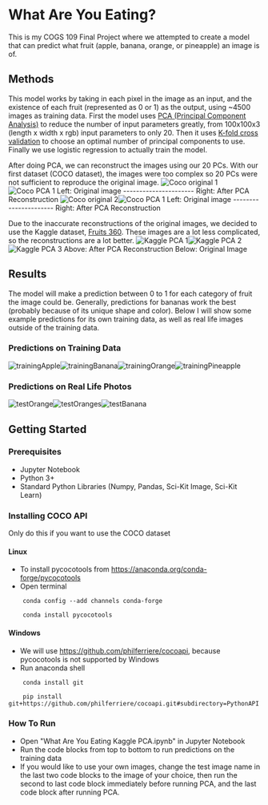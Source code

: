 
# What Are You Eating?

This is my COGS 109 Final Project where we attempted to create a model that can predict what fruit (apple, banana, orange, or pineapple) an image is of.

## Methods
This model works by taking in each pixel in the image as an input, and the existence of each fruit (represented as 0 or 1) as the output, using ~4500 images as training data. First the model uses [PCA (Principal Component Analysis)](https://en.wikipedia.org/wiki/Principal_component_analysis) to reduce the number of input parameters greatly, from 100x100x3 (length x width x rgb) input parameters to only 20. Then it uses [K-fold cross validation](https://en.wikipedia.org/wiki/Cross-validation_(statistics)#k-fold_cross-validation) to choose an optimal number of principal components to use. Finally we use logistic regression to actually train the model. 

After doing PCA, we can reconstruct the images using our 20 PCs. With our first dataset (COCO dataset), the images were too complex so 20 PCs were not sufficient to reproduce the original image. ![Coco original 1](https://raw.githubusercontent.com/FrankWan27/WhatAreYouEating/master/report%20images/prePCA1.png)![Coco PCA 1](https://raw.githubusercontent.com/FrankWan27/WhatAreYouEating/master/report%20images/postPCA1.png)
Left: Original image  ---------------------- Right: After PCA Reconstruction
![Coco original 2](https://raw.githubusercontent.com/FrankWan27/WhatAreYouEating/master/report%20images/prePCA2.png)![Coco PCA 1](https://raw.githubusercontent.com/FrankWan27/WhatAreYouEating/master/report%20images/postPCA2.png)
Left: Original image  ---------------------- Right: After PCA Reconstruction

Due to the inaccurate reconstructions of the original images, we decided to use the Kaggle dataset, [Fruits 360](https://www.kaggle.com/moltean/fruits). These images are a lot less complicated, so the reconstructions are a lot better.
![Kaggle PCA 1](https://raw.githubusercontent.com/FrankWan27/WhatAreYouEating/master/report%20images/applePCA1.png)![Kaggle PCA 2](https://raw.githubusercontent.com/FrankWan27/WhatAreYouEating/master/report%20images/applePCA2.png)![Kaggle PCA 3](https://raw.githubusercontent.com/FrankWan27/WhatAreYouEating/master/report%20images/bananaPCA.png)
Above: After PCA Reconstruction
Below: Original Image

## Results
The model will make a prediction between 0 to 1 for each category of fruit the image could be. Generally, predictions for bananas work the best (probably because of its unique shape and color). Below I will show some example predictions for its own training data, as well as real life images outside of the training data. 

###  Predictions on Training Data
![trainingApple](https://raw.githubusercontent.com/FrankWan27/WhatAreYouEating/master/report%20images/trainingApple.png)![trainingBanana](https://raw.githubusercontent.com/FrankWan27/WhatAreYouEating/master/report%20images/trainingBanana.png)![trainingOrange](https://raw.githubusercontent.com/FrankWan27/WhatAreYouEating/master/report%20images/trainingOrange.png)![trainingPineapple](https://raw.githubusercontent.com/FrankWan27/WhatAreYouEating/master/report%20images/trainingPineapple.png)
###  Predictions on Real Life Photos
![testOrange](https://raw.githubusercontent.com/FrankWan27/WhatAreYouEating/master/report%20images/testBanana.png)![testOranges](https://raw.githubusercontent.com/FrankWan27/WhatAreYouEating/master/report%20images/testOrange.png)![testBanana](https://raw.githubusercontent.com/FrankWan27/WhatAreYouEating/master/report%20images/testOranges.png)


## Getting Started

### Prerequisites
- Jupyter Notebook 
- Python 3+
- Standard Python Libraries (Numpy, Pandas, Sci-Kit Image, Sci-Kit Learn)

### Installing COCO API 
Only do this if you want to use the COCO dataset

#### Linux  

- To install pycocotools from https://anaconda.org/conda-forge/pycocotools
- Open terminal
```
	conda config --add channels conda-forge

	conda install pycocotools
```
	
#### Windows 	

- We will use https://github.com/philferriere/cocoapi, because pycocotools is not supported by Windows
- Run anaconda shell
```	
	conda install git
	
	pip install git+https://github.com/philferriere/cocoapi.git#subdirectory=PythonAPI
```
### How To Run
- Open "What Are You Eating Kaggle PCA.ipynb" in Jupyter Notebook
- Run the code blocks from top to bottom to run predictions on the training data
- If you would like to use your own images, change the test image name in the last two code blocks to the image of your choice, then run the second to last code block immediately before running PCA, and the last code block after running PCA. 
